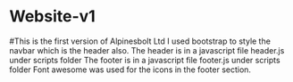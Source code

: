 # Website-v1
#This is the first version of Alpinesbolt Ltd
I used bootstrap to style the navbar which is the header also.
The header is in a javascript file header.js under scripts folder 
The footer is in a javascript file footer.js under scripts folder
Font awesome was used for the icons in the footer section.

